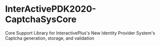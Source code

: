 # InterActivePDK2020-CaptchaSysCore
 Core Support Library for InteractivePlus's New Identity Provider System's Captcha generation, storage, and validation

